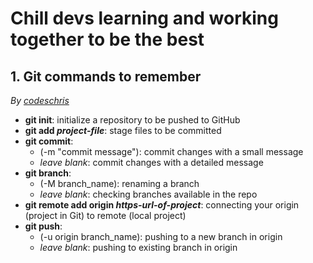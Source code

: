 # Chill devs learning and working together to be the best

## 1. Git commands to remember

_By [codeschris](https://github.com/codeschris)_

- **git init**: initialize a repository to be pushed to GitHub
- **git add _project-file_**: stage files to be committed
- **git commit**:
  - (-m "commit message"): commit changes with a small message
  - _leave blank_: commit changes with a detailed message
- **git branch**:
  - (-M branch_name): renaming a branch
  - _leave blank_: checking branches available in the repo
- **git remote add origin _https-url-of-project_**: connecting your origin (project in Git) to remote (local project)
- **git push**:
  - (-u origin branch_name): pushing to a new branch in origin
  - _leave blank_: pushing to existing branch in origin
